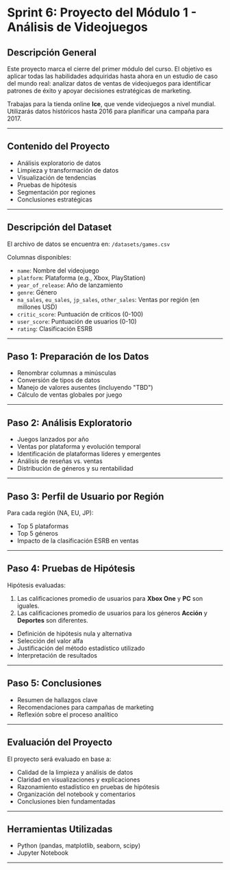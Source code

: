 #  Sprint 6: Proyecto del Módulo 1 - Análisis de Videojuegos
##  Descripción General

Este proyecto marca el cierre del primer módulo del curso. El objetivo es aplicar todas las habilidades adquiridas hasta ahora en un estudio de caso del mundo real: analizar datos de ventas de videojuegos para identificar patrones de éxito y apoyar decisiones estratégicas de marketing.

Trabajas para la tienda online **Ice**, que vende videojuegos a nivel mundial. Utilizarás datos históricos hasta 2016 para planificar una campaña para 2017.

---

##  Contenido del Proyecto
- Análisis exploratorio de datos
- Limpieza y transformación de datos
- Visualización de tendencias
- Pruebas de hipótesis
- Segmentación por regiones
- Conclusiones estratégicas

---

##  Descripción del Dataset
El archivo de datos se encuentra en: `/datasets/games.csv`

Columnas disponibles:

- `name`: Nombre del videojuego
- `platform`: Plataforma (e.g., Xbox, PlayStation)
- `year_of_release`: Año de lanzamiento
- `genre`: Género
- `na_sales`, `eu_sales`, `jp_sales`, `other_sales`: Ventas por región (en millones USD)
- `critic_score`: Puntuación de críticos (0-100)
- `user_score`: Puntuación de usuarios (0-10)
- `rating`: Clasificación ESRB

---

##  Paso 1: Preparación de los Datos
- Renombrar columnas a minúsculas
- Conversión de tipos de datos
- Manejo de valores ausentes (incluyendo "TBD")
- Cálculo de ventas globales por juego

---

##  Paso 2: Análisis Exploratorio

- Juegos lanzados por año
- Ventas por plataforma y evolución temporal
- Identificación de plataformas líderes y emergentes
- Análisis de reseñas vs. ventas
- Distribución de géneros y su rentabilidad

---

##  Paso 3: Perfil de Usuario por Región
Para cada región (NA, EU, JP):

- Top 5 plataformas
- Top 5 géneros
- Impacto de la clasificación ESRB en ventas
---

##  Paso 4: Pruebas de Hipótesis

Hipótesis evaluadas:

1. Las calificaciones promedio de usuarios para **Xbox One** y **PC** son iguales.
2. Las calificaciones promedio de usuarios para los géneros **Acción** y **Deportes** son diferentes.

- Definición de hipótesis nula y alternativa
- Selección del valor alfa
- Justificación del método estadístico utilizado
- Interpretación de resultados

---

##  Paso 5: Conclusiones

- Resumen de hallazgos clave
- Recomendaciones para campañas de marketing
- Reflexión sobre el proceso analítico

---

##  Evaluación del Proyecto

El proyecto será evaluado en base a:

- Calidad de la limpieza y análisis de datos
- Claridad en visualizaciones y explicaciones
- Razonamiento estadístico en pruebas de hipótesis
- Organización del notebook y comentarios
- Conclusiones bien fundamentadas

---

##  Herramientas Utilizadas

- Python (pandas, matplotlib, seaborn, scipy)
- Jupyter Notebook

---

